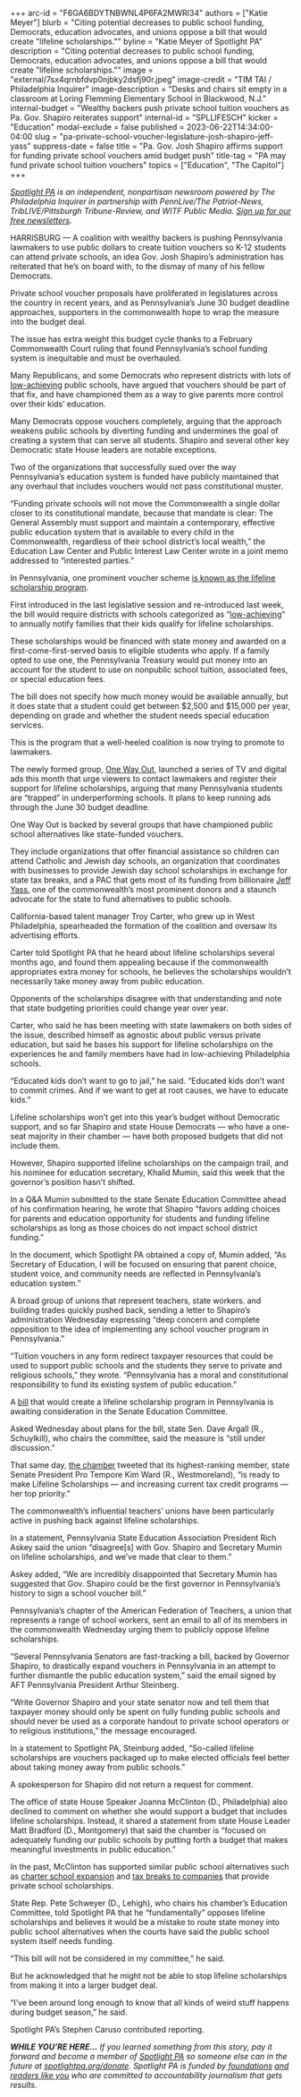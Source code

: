 +++
arc-id = "F6GA6BDYTNBWNL4P6FA2MWRI34"
authors = ["Katie Meyer"]
blurb = "Citing potential decreases to public school funding, Democrats, education advocates, and unions oppose a bill that would create \"lifeline scholarships.\""
byline = "Katie Meyer of Spotlight PA"
description = "Citing potential decreases to public school funding, Democrats, education advocates, and unions oppose a bill that would create \"lifeline scholarships.\""
image = "external/7sx4qrnbfdvp0njbky2dsfj90r.jpeg"
image-credit = "TIM TAI / Philadelphia Inquirer"
image-description = "Desks and chairs sit empty in a classroom at Loring Flemming Elementary School in Blackwood, N.J."
internal-budget = "Wealthy backers push private school tuition vouchers as Pa. Gov. Shapiro reiterates support"
internal-id = "SPLLIFESCH"
kicker = "Education"
modal-exclude = false
published = 2023-06-22T14:34:00-04:00
slug = "pa-private-school-voucher-legislature-josh-shapiro-jeff-yass"
suppress-date = false
title = "Pa. Gov. Josh Shapiro affirms support for funding private school vouchers amid budget push"
title-tag = "PA may fund private school tuition vouchers"
topics = ["Education", "The Capitol"]
+++

<a href="https://www.spotlightpa.org/"><i>Spotlight PA</i></a><i> is an independent, nonpartisan newsroom powered by The Philadelphia Inquirer in partnership with PennLive/The Patriot-News, TribLIVE/Pittsburgh Tribune-Review, and WITF Public Media. </i><a href="https://www.spotlightpa.org/newsletters"><i>Sign up for our free newsletters</i></a><i>.</i>

HARRISBURG — A coalition with wealthy backers is pushing Pennsylvania lawmakers to use public dollars to create tuition vouchers so K-12 students can attend private schools, an idea Gov. Josh Shapiro’s administration has reiterated that he’s on board with, to the dismay of many of his fellow Democrats.

Private school voucher proposals have proliferated in legislatures across the country in recent years, and as Pennsylvania’s June 30 budget deadline approaches, supporters in the commonwealth hope to wrap the measure into the budget deal.

The issue has extra weight this budget cycle thanks to a February Commonwealth Court ruling that found Pennsylvania’s school funding system is inequitable and must be overhauled.

<script src="https://www.spotlightpa.org/embed.js" async></script><div data-spl-embed-version="1" data-spl-src="https://www.spotlightpa.org/embeds/newsletter/"></div>


Many Republicans, and some Democrats who represent districts with lots of <a href="https://casetext.com/statute/pennsylvania-statutes/statutes-unconsolidated/title-24-ps-education/chapter-1-public-school-code-of-1949/article-xx-b-educational-tax-credits/section-20-2002-b-definitions">low-achieving</a> public schools, have argued that vouchers should be part of that fix, and have championed them as a way to give parents more control over their kids’ education.

Many Democrats oppose vouchers completely, arguing that the approach weakens public schools by diverting funding and undermines the goal of creating a system that can serve all students. Shapiro and several other key Democratic state House leaders are notable exceptions.

Two of the organizations that successfully sued over the way Pennsylvania’s education system is funded have publicly maintained that any overhaul that includes vouchers would not pass constitutional muster.

“Funding private schools will not move the Commonwealth a single dollar closer to its constitutional mandate, because that mandate is clear: The General Assembly must support and maintain a contemporary, effective public education system that is available to every child in the Commonwealth, regardless of their school district’s local wealth,” the Education Law Center and Public Interest Law Center wrote in a joint memo addressed to “interested parties.”

In Pennsylvania, one prominent voucher scheme <a href="https://www.legis.state.pa.us/cfdocs/legis/PN/Public/btCheck.cfm?txtType=PDF&sessYr=2023&sessInd=0&billBody=S&billTyp=B&billNbr=0795&pn=0902">is known as the lifeline scholarship program</a>.

First introduced in the last legislative session and re-introduced last week, the bill would require districts with schools categorized as “<a href="https://casetext.com/statute/pennsylvania-statutes/statutes-unconsolidated/title-24-ps-education/chapter-1-public-school-code-of-1949/article-xx-b-educational-tax-credits/section-20-2002-b-definitions">low-achieving</a>” to annually notify families that their kids qualify for lifeline scholarships.

These scholarships would be financed with state money and awarded on a first-come-first-served basis to eligible students who apply. If a family opted to use one, the Pennsylvania Treasury would put money into an account for the student to use on nonpublic school tuition, associated fees, or special education fees.

The bill does not specify how much money would be available annually, but it does state that a student could get between $2,500 and $15,000 per year, depending on grade and whether the student needs special education services.

This is the program that a well-heeled coalition is now trying to promote to lawmakers.

The newly formed group, <a href="https://web.archive.org/20230610203500/https://onewayoutpa.com/">One Way Out</a>, launched a series of TV and digital ads this month that urge viewers to contact lawmakers and register their support for lifeline scholarships, arguing that many Pennsylvania students are “trapped” in underperforming schools. It plans to keep running ads through the June 30 budget deadline.

One Way Out is backed by several groups that have championed public school alternatives like state-funded vouchers.

They include organizations that offer financial assistance so children can attend Catholic and Jewish day schools, an organization that coordinates with businesses to provide Jewish day school scholarships in exchange for state tax breaks, and a PAC that gets most of its funding from billionaire <a href="https://www.spotlightpa.org/news/2022/05/pa-primary-2022-billionaire-donations-jeff-yass/">Jeff Yass</a>, one of the commonwealth’s most prominent donors and a staunch advocate for the state to fund alternatives to public schools.

California-based talent manager Troy Carter, who grew up in West Philadelphia, spearheaded the formation of the coalition and oversaw its advertising efforts.

Carter told Spotlight PA that he heard about lifeline scholarships several months ago, and found them appealing because if the commonwealth appropriates extra money for schools, he believes the scholarships wouldn’t necessarily take money away from public education.

Opponents of the scholarships disagree with that understanding and note that state budgeting priorities could change year over year.

Carter, who said he has been meeting with state lawmakers on both sides of the issue, described himself as agnostic about public versus private education, but said he bases his support for lifeline scholarships on the experiences he and family members have had in low-achieving Philadelphia schools.

“Educated kids don’t want to go to jail,” he said. “Educated kids don’t want to commit crimes. And if we want to get at root causes, we have to educate kids.”

Lifeline scholarships won’t get into this year’s budget without Democratic support, and so far Shapiro and state House Democrats — who have a one-seat majority in their chamber — have both proposed budgets that did not include them.

However, Shapiro supported lifeline scholarships on the campaign trail, and his nominee for education secretary, Khalid Mumin, said this week that the governor’s position hasn’t shifted.

In a Q&amp;A Mumin submitted to the state Senate Education Committee ahead of his confirmation hearing, he wrote that Shapiro “favors adding choices for parents and education opportunity for students and funding lifeline scholarships as long as those choices do not impact school district funding.”

In the document, which Spotlight PA obtained a copy of, Mumin added, “As Secretary of Education, I will be focused on ensuring that parent choice, student voice, and community needs are reflected in Pennsylvania’s education system.”

A broad group of unions that represent teachers, state workers. and building trades quickly pushed back, sending a letter to Shapiro’s administration Wednesday expressing “deep concern and complete opposition to the idea of implementing any school voucher program in Pennsylvania.”

“Tuition vouchers in any form redirect taxpayer resources that could be used to support public schools and the students they serve to private and religious schools,” they wrote. “Pennsylvania has a moral and constitutional responsibility to fund its existing system of public education.”

A <a href="https://www.legis.state.pa.us/cfdocs/billinfo/bill_history.cfm?syear=2023&sind=0&body=S&type=B&bn=795">bill</a> that would create a lifeline scholarship program in Pennsylvania is awaiting consideration in the Senate Education Committee.

Asked Wednesday about plans for the bill, state Sen. Dave Argall (R., Schuylkill), who chairs the committee, said the measure is “still under discussion.”

That same day, <a href="https://twitter.com/PASenateGOP/status/1671500463928406019?t=LlB3aBuX0WwwVw1jEUo5UA&s=19">the chamber</a> tweeted that its highest-ranking member, state Senate President Pro Tempore Kim Ward (R., Westmoreland), “is ready to make Lifeline Scholarships — and increasing current tax credit programs — her top priority.”

The commonwealth’s influential teachers’ unions have been particularly active in pushing back against lifeline scholarships.

In a statement, Pennsylvania State Education Association President Rich Askey said the union “disagree[s] with Gov. Shapiro and Secretary Mumin on lifeline scholarships, and we’ve made that clear to them.”

Askey added, “We are incredibly disappointed that Secretary Mumin has suggested that Gov. Shapiro could be the first governor in Pennsylvania’s history to sign a school voucher bill.”

Pennsylvania’s chapter of the American Federation of Teachers, a union that represents a range of school workers, sent an email to all of its members in the commonwealth Wednesday urging them to publicly oppose lifeline scholarships.

“Several Pennsylvania Senators are fast-tracking a bill, backed by Governor Shapiro, to drastically expand vouchers in Pennsylvania in an attempt to further dismantle the public education system,” said the email signed by AFT Pennsylvania President Arthur Steinberg.

“Write Governor Shapiro and your state senator now and tell them that taxpayer money should only be spent on fully funding public schools and should never be used as a corporate handout to private school operators or to religious institutions,” the message encouraged.

In a statement to Spotlight PA, Steinburg added, “So-called lifeline scholarships are vouchers packaged up to make elected officials feel better about taking money away from public schools.”

A spokesperson for Shapiro did not return a request for comment.

The office of state House Speaker Joanna McClinton (D., Philadelphia) also declined to comment on whether she would support a budget that includes lifeline scholarships. Instead, it shared a statement from state House Leader Matt Bradford (D., Montgomery) that said the chamber is “focused on adequately funding our public schools by putting forth a budget that makes meaningful investments in public education.”

<script src="https://www.spotlightpa.org/embed.js" async></script><div data-spl-embed-version="1" data-spl-src="https://www.spotlightpa.org/embeds/donate/"></div>


In the past, McClinton has supported similar public school alternatives such as <a href="https://whyy.org/articles/at-panel-discussion-fiery-calls-to-rally-black-support-for-charter-growth/">charter school expansion</a> and <a href="https://www.poconorecord.com/story/news/politics/state/2017/02/20/lawmaker-pushes-for-more-school/22423047007/">tax breaks to companies</a> that provide private school scholarships.

State Rep. Pete Schweyer (D., Lehigh), who chairs his chamber’s Education Committee, told Spotlight PA that he “fundamentally” opposes lifeline scholarships and believes it would be a mistake to route state money into public school alternatives when the courts have said the public school system itself needs funding.

“This bill will not be considered in my committee,” he said.

But he acknowledged that he might not be able to stop lifeline scholarships from making it into a larger budget deal.

“I’ve been around long enough to know that all kinds of weird stuff happens during budget season,” he said.

Spotlight PA’s Stephen Caruso contributed reporting.

<i><b>WHILE YOU’RE HERE...</b></i><i> If you learned something from this story, pay it forward and become a member of </i><a href="https://www.spotlightpa.org/"><i>Spotlight PA</i></a><i> so someone else can in the future at </i><a href="http://spotlightpa.org/donate"><i>spotlightpa.org/donate</i></a><i>. Spotlight PA is funded by</i><a href="https://www.spotlightpa.org/support"><i> foundations</i></a><i> </i><a href="https://www.spotlightpa.org/support"><i>and readers like you</i></a><i> who are committed to accountability journalism that gets results.</i>
